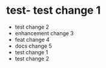 # test- test change 1
- test change 2
- enhancement change 3
- feat change 4
- docs change 5
- test change 1
- test change 2
